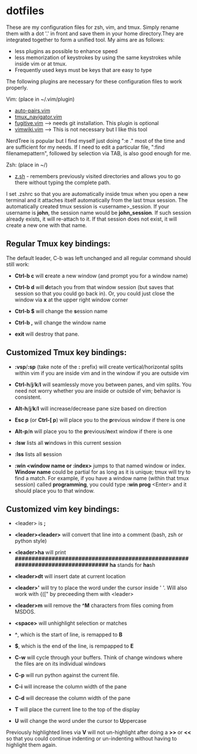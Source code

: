 # dotfiles
These are my configuration files for zsh, vim, and tmux. Simply rename them with a dot '.' in front and save them in your home directory.They are integrated together to form a unified tool. My aims are as follows:
- less plugins as possible to enhance speed
- less memorization of keystrokes by using the same keystrokes while inside vim or at tmux.
- Frequently used keys must be keys that are easy to type

The following plugins are necessary for these configuration files to work properly.

Vim: (place in ~/.vim/plugin)
  - [auto-pairs.vim](https://github.com/jiangmiao/auto-pairs)
  - [tmux_navigator.vim](https://github.com/christoomey/vim-tmux-navigator)
  - [fugitive.vim](https://github.com/tpope/vim-fugitive) --> needs git installation. This plugin is optional
  - [vimwiki.vim](https://github.com/vimwiki/vimwiki) --> This is not necessary but I like this tool
  
NerdTree is popular but I find myself just doing ":e ." most of the time and are sufficient for my needs. If I need to edit a particular file, ":find filenamepattern", followed by selection via TAB, is also good enough for me.

Zsh: (place in ~/)
  - [z.sh](https://github.com/rupa/z) - remembers previously visited directories and allows you to go there without typing the complete path.

I  set .zshrc so that you are automatically inside tmux when you open a new terminal and it attaches itself automatically from the last tmux session. The automatically created tmux session is \<username\>_session. If your username is **john**, the session name would be **john_session**. If such session already exists, it will re-attach to it. If that session does not exist, it will create a new one with that name.

## Regular Tmux key bindings:
The default leader, C-b was left unchanged and all regular command should still work:
 -  **Ctrl-b c** will **c**reate a new window (and prompt you for a window name)
 
 -  **Ctrl-b d** will **d**etach you from that window session (but saves that session so that you could go back in). Or, you could just close the window via **x** at the upper right window corner
 
  -  **Ctrl-b $** will change the **s**ession name
  
  -  **Ctrl-b ,** will change the window name
  
  -  **exit** will destroy that pane.
  
## Customized Tmux key bindings:
 - **:vsp**/**:sp**  (take note of the **:** prefix) will create vertical/horizontal splits within vim if you are inside vim and in the window if you are outside vim

-  **Ctrl-h**/**j**/**k**/**l**  will seamlessly move you between panes, and vim splits. You need not worry whether you are inside or outside of vim; behavior is consistent.

 -  **Alt-h**/**j**/**k**/**l**  will increase/decrease pane size based on direction

 -  **Esc p** (or **Ctrl-\[ p**) will place you to the **p**revious window if there is one

 -  **Alt-p**/**n** will place you to the **p**revious/**n**ext window if there is one

 -  **:lsw** lists all **w**indows in this current session

 -  **:lss** lists all **s**ession

 -  **:win \<window name or :index\>** jumps to that named window or index. **Window name** could be partial for as long as it is unique; tmux will try to find a match. For example, if you have a window name (within that tmux session) called **programming**, you could type **:win prog** \<Enter\> and it should place you to that window.

## Customized vim key bindings:
 - \<leader\> is **;**
  
 - **\<leader\>\<leader\>** will convert that line into a comment (bash, zsh or python style)
  
 - **\<leader\>ha** will print **################################################################################ ha** stands for **ha**sh
 
 - **\<leader\>dt** will insert date at current location
  
 - **\<leader\>'** will try to place the word under the cursor inside '  '. Will also work with {(\[" by preceeding them with \<leader\>
  
 - **\<leader\>m** will remove the **^M** characters from files coming from MSDOS.
  
 - **\<space\>** will unhighlight selection or matches
  
 - **^**, which is the start of line, is remapped to **B**
 
 - **$**, which is the end of the line, is rempapped to **E**
 
 - **C-w** will cycle through your buffers. Think of change windows where the files are on its individual windows
 
 - **C-p** will run python against the current file.
 
 - **C-i** will increase the column width of the pane
 
 - **C-d** will decrease the column width of the pane
 
 - **T** will place the current line to the top of the display
  
  - **U** will change the word under the cursor to **U**ppercase
  
Previously highlighted lines via **V** will not un-highlight after doing a **>>** or **<<** so that you could continue indenting or un-indenting without having to highlight them again.


